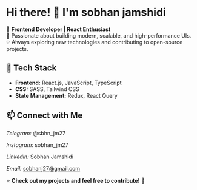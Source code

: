 # Hi there! 👋 I'm sobhan jamshidi

🚀 **Frontend Developer | React Enthusiast**  
🎨 Passionate about building modern, scalable, and high-performance UIs.  
💡 Always exploring new technologies and contributing to open-source projects.  

## 🔧 Tech Stack  
- **Frontend:** React.js, JavaScript, TypeScript
- **CSS:** SASS, Tailwind CSS
- **State Management:** Redux, React Query  

## 📫 Connect with Me  
*Telegram:* @sbhn_jm27

*Instagram:* sobhan_jm27

*Linkedin:* Sobhan Jamshidi

*Email:* sobhanj27@gmail.com

⭐ **Check out my projects and feel free to contribute!** 🚀

